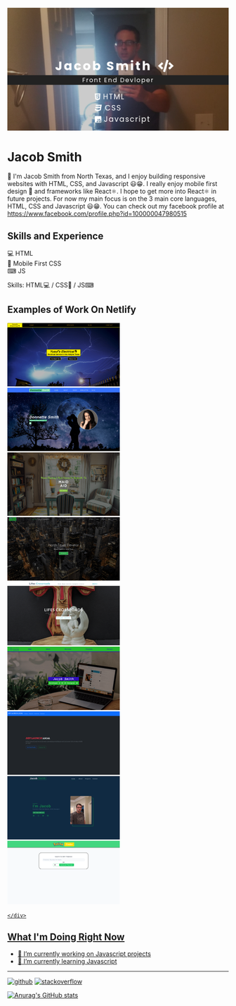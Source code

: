 ![Front End Development](https://github.com/jakesmith4/jakesmith4/blob/main/jakeprofilegit.png)

# Jacob Smith
👋 I'm Jacob Smith from North Texas,  and I enjoy building responsive websites with HTML, CSS, and Javascript 😃😁. I really enjoy mobile first design 📲 and frameworks like React⚛️. I hope to get more into React⚛️ in future projects. For now my main focus is on the 3 main core languages, HTML, CSS and Javascript 😃😁. You can check out my facebook profile at https://www.facebook.com/profile.php?id=100000047980515

## Skills and Experience
💻 HTML
<br>
📱 Mobile First CSS
<br>
⌨ JS

Skills: HTML💻 / CSS📱 / JS⌨

## Examples of Work On Netlify
<div display="flex">
<a href="https://yusufs-electrical.netlify.app/">
<img src="https://github.com/jakesmith4/jakesmith4/blob/main/yusufs-electrical-min.png" width="256">
  </a>
  <a href="https://donnettesmith.com/">
  <img src="https://github.com/jakesmith4/jakesmith4/blob/main/donnette-smith-min.png" width="256"
  </a>
    <a href="https://maidaid.netlify.app/">
      <img src="https://github.com/jakesmith4/jakesmith4/blob/main/maid-aid-min.png" width="256"
    </a>
      <a href="https://northtexaselevator.netlify.app/">
        <img src="https://github.com/jakesmith4/jakesmith4/blob/main/north-texas-elevator-min.png" width="256"
      </a>
        <a href="https://lifescrossroads.netlify.app/">
          <img src="https://github.com/jakesmith4/jakesmith4/blob/main/lifes-crossroads-min.png" width="256"
        </a>
          <a href="https://jakesflexboxportfolio.netlify.app/">
            <img src="https://github.com/jakesmith4/jakesmith4/blob/main/flexbox-portfolio-min.png" width="256"
          </a>
            <a href="https://devlaunchlocal.netlify.app/">
              <img src="https://github.com/jakesmith4/jakesmith4/blob/main/dev-launch-local-min.png" width="256"
            </a>
              <a href="https://jakesdevportfolio.netlify.app/">
                <img src="https://github.com/jakesmith4/jakesmith4/blob/main/jakes-dev-portfolio-min.png" width="256"
              </a>
                <a href="https://pokemonfinderapp.netlify.app/">
                <img src="https://github.com/jakesmith4/jakesmith4/blob/main/pokemon-finder-min.png" width="256"
              </a>
                
    </div>
  
## What I'm Doing Right Now
- 🔭 I’m currently working on Javascript projects 
- 🌱 I’m currently learning Javascript 

-----------------------------------------

[<img src='https://cdn.jsdelivr.net/npm/simple-icons@3.0.1/icons/github.svg' alt='github' height='40'>](https://github.com/jakesmith4)  [<img src='https://cdn.jsdelivr.net/npm/simple-icons@3.0.1/icons/stackoverflow.svg' alt='stackoverflow' height='40'>](https://stackoverflow.com/users/16569545/jake-smith)  

  

 






[![Anurag's GitHub stats](https://github-readme-stats.vercel.app/api?username=jakesmith4)](https://github.com/anuraghazra/github-readme-stats)

